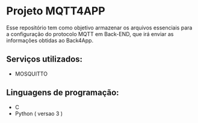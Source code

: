# Projeto MQTT4APP

<p> Esse repositório tem como objetivo armazenar os arquivos essenciais para a configuração do protocolo MQTT em Back-END, que irá enviar as informações obtidas ao Back4App.</p>


## Serviços utilizados:
- MOSQUITTO

## Linguagens de programação:
- C
- Python ( versao 3 )

